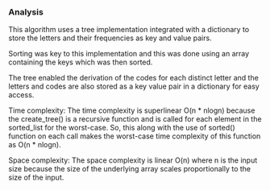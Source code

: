 ### Analysis

This algorithm uses a tree implementation integrated with a dictionary to store the letters and their frequencies as key and value pairs.

Sorting was key to this implementation and this was done using an array containing the keys which was then sorted.

The tree enabled the derivation of the codes for each distinct letter and the letters and codes are also stored as a key value pair in a dictionary for easy access.

Time complexity: The time complexity is superlinear O(n * nlogn) because the create_tree() is a recursive function and is called for each element in the sorted_list for the worst-case. So, this along with the use of sorted() function on each call makes the worst-case time complexity of this function as O(n * nlogn).

Space complexity: The space complexity is linear O(n) where n is the input size because the size of the underlying array scales proportionally to the size of the input.